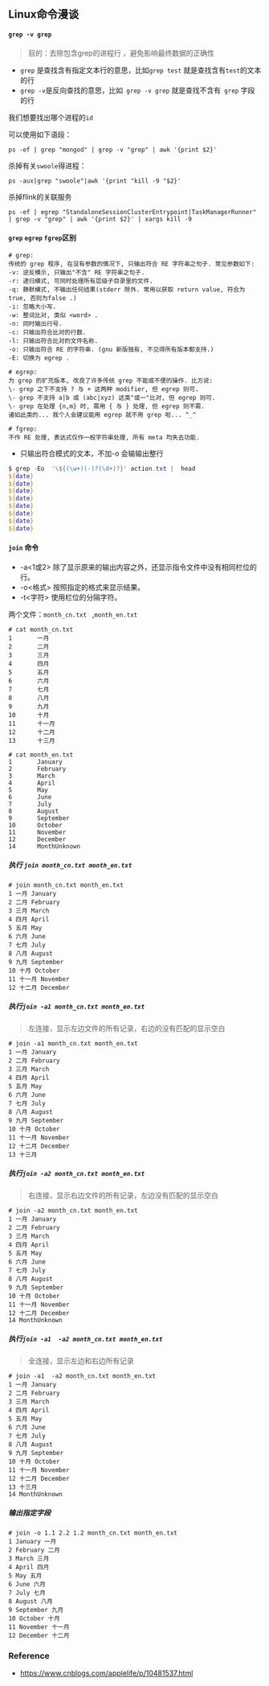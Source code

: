 ## Linux命令漫谈





#### `grep -v grep`

> 目的：去除包含grep的进程行 ，避免影响最终数据的正确性

- `grep` 是查找含有指定文本行的意思，比如`grep test` 就是查找含有`test`的文本的行
- `grep -v`是反向查找的意思，比如` grep -v grep` 就是查找不含有` grep` 字段的行

 我们想要找出哪个进程的`id`

可以使用如下语段：

```shell
ps -ef | grep "mongod" | grep -v "grep" | awk '{print $2}'
```

杀掉有关`swoole`得进程：

```shell
ps -aux|grep "swoole"|awk '{print "kill -9 "$2}'
```

杀掉flink的关联服务

```shell
ps -ef | egrep "StandaloneSessionClusterEntrypoint|TaskManagerRunner" | grep -v "grep" | awk '{print $2}' | xargs kill -9
```





#### `grep` `egrep` `fgrep`区别

```shell
# grep:
传统的 grep 程序, 在没有参数的情况下, 只输出符合 RE 字符串之句子. 常见参数如下:
-v: 逆反模示, 只输出"不含" RE 字符串之句子.
-r: 递归模式, 可同时处理所有层级子目录里的文件.
-q: 静默模式, 不输出任何结果(stderr 除外. 常用以获取 return value, 符合为 true, 否则为false .)
-i: 忽略大小写.
-w: 整词比对, 类似 <word> .
-n: 同时输出行号.
-c: 只输出符合比对的行数.
-l: 只输出符合比对的文件名称.
-o: 只输出符合 RE 的字符串. (gnu 新版独有, 不见得所有版本都支持.)
-E: 切换为 egrep .

# egrep:
为 grep 的扩充版本, 改良了许多传统 grep 不能或不便的操作. 比方说:
\- grep 之下不支持 ? 与 + 这两种 modifier, 但 egrep 则可.
\- grep 不支持 a|b 或 (abc|xyz) 这类"或一"比对, 但 egrep 则可.
\- grep 在处理 {n,m} 时, 需用 { 与 } 处理, 但 egrep 则不需.
诸如此类的... 我个人会建议能用 egrep 就不用 grep 啦... ^_^

# fgrep:
不作 RE 处理, 表达式仅作一般字符串处理, 所有 meta 均失去功能.
```



- 只输出符合模式的文本，不加-o 会输输出整行

```powershell
$ grep -Eo  '\${(\w+)(-)?(\d+)?}' action.txt |  head
${date}
${date}
${date}
${date}
${date}
${date}
${date}
${date}
```









#### `join` 命令

- -a<1或2> 除了显示原来的输出内容之外，还显示指令文件中没有相同栏位的行。
- -o<格式> 按照指定的格式来显示结果。
- -t<字符> 使用栏位的分隔字符。

两个文件：`month_cn.txt `  ,`month_en.txt `

```shell
# cat month_cn.txt 
1       一月
2       二月
3       三月
4       四月
5       五月
6       六月
7       七月
8       八月
9       九月
10      十月
11      十一月
12      十二月
13      十三月
```

```shell
# cat month_en.txt 
1       January
2       February
3       March
4       April
5       May
6       June
7       July
8       August
9       September
10      October
11      November
12      December
14      MonthUnknown
```

##### 执行 `join month_cn.txt month_en.txt `

```shell
# join month_cn.txt month_en.txt 
1 一月 January
2 二月 February
3 三月 March
4 四月 April
5 五月 May
6 六月 June
7 七月 July
8 八月 August
9 九月 September
10 十月 October
11 十一月 November
12 十二月 December
```

##### 执行`join -a1 month_cn.txt month_en.txt  ` 

> 左连接，显示左边文件的所有记录，右边的没有匹配的显示空白

```shell
# join -a1 month_cn.txt month_en.txt 
1 一月 January
2 二月 February
3 三月 March
4 四月 April
5 五月 May
6 六月 June
7 七月 July
8 八月 August
9 九月 September
10 十月 October
11 十一月 November
12 十二月 December
13 十三月
```

##### 执行`join -a2 month_cn.txt month_en.txt  ` 

> 右连接，显示右边文件的所有记录，左边没有匹配的显示空白

```shell
# join -a2 month_cn.txt month_en.txt 
1 一月 January
2 二月 February
3 三月 March
4 四月 April
5 五月 May
6 六月 June
7 七月 July
8 八月 August
9 九月 September
10 十月 October
11 十一月 November
12 十二月 December
14 MonthUnknown
```

##### 执行`join -a1  -a2 month_cn.txt month_en.txt `

> 全连接，显示左边和右边所有记录

```shell
# join -a1  -a2 month_cn.txt month_en.txt 
1 一月 January
2 二月 February
3 三月 March
4 四月 April
5 五月 May
6 六月 June
7 七月 July
8 八月 August
9 九月 September
10 十月 October
11 十一月 November
12 十二月 December
13 十三月
14 MonthUnknown
```

##### 输出指定字段

```shell
# join -o 1.1 2.2 1.2 month_cn.txt month_en.txt 
1 January 一月
2 February 二月
3 March 三月
4 April 四月
5 May 五月
6 June 六月
7 July 七月
8 August 八月
9 September 九月
10 October 十月
11 November 十一月
12 December 十二月
```







### Reference

- https://www.cnblogs.com/applelife/p/10481537.html